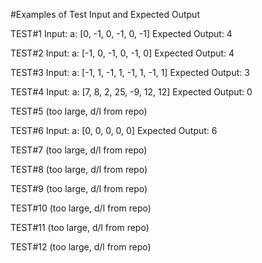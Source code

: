  #Examples of Test Input and Expected Output


TEST#1
Input: a: [0, -1, 0, -1, 0, -1]
Expected Output: 4

TEST#2
Input: a: [-1, 0, -1, 0, -1, 0]
Expected Output: 4

TEST#3
Input: a: [-1, 1, -1, 1, -1, 1, -1, 1]
Expected Output: 3

TEST#4
Input: a: [7, 8, 2, 25, -9, 12, 12]
Expected Output: 0

TEST#5
(too large, d/l from repo)

TEST#6
Input: a: [0, 0, 0, 0, 0]
Expected Output: 6

TEST#7
(too large, d/l from repo)

TEST#8
(too large, d/l from repo)

TEST#9
(too large, d/l from repo)

TEST#10
(too large, d/l from repo)

TEST#11
(too large, d/l from repo)

TEST#12
(too large, d/l from repo)